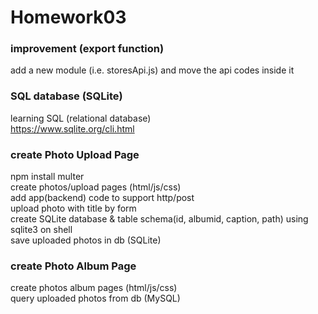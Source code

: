 # Homework03
### improvement (export function)
add a new module (i.e. storesApi.js) and move the api codes inside it <br/>

### SQL database (SQLite)
learning SQL (relational database) <br/>
https://www.sqlite.org/cli.html <br/>

### create Photo Upload Page
npm install multer <br/>
create photos/upload pages (html/js/css) <br/>
add app(backend) code to support http/post <br/>
upload photo with title by form <br/>
create SQLite database & table schema(id, albumid, caption, path) using sqlite3 on shell<br/>
save uploaded photos in db (SQLite)

### create Photo Album Page
create photos album pages (html/js/css) <br/>
query uploaded photos from db (MySQL) <br/>


